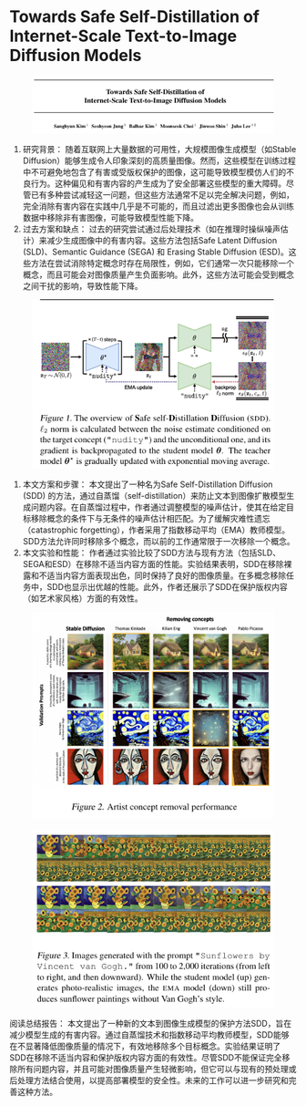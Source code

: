 # Towards Safe Self-Distillation of  Internet-Scale Text-to-Image Diffusion Models

<figure><img src="../.gitbook/assets/image (7) (1) (1) (1) (1) (1) (1) (1).png" alt=""><figcaption></figcaption></figure>

1. 研究背景： 随着互联网上大量数据的可用性，大规模图像生成模型（如Stable Diffusion）能够生成令人印象深刻的高质量图像。然而，这些模型在训练过程中不可避免地包含了有害或受版权保护的图像，这可能导致模型模仿人们的不良行为。这种偏见和有害内容的产生成为了安全部署这些模型的重大障碍。尽管已有多种尝试减轻这一问题，但这些方法通常不足以完全解决问题，例如，完全消除有害内容在实践中几乎是不可能的，而且过滤出更多图像也会从训练数据中移除非有害图像，可能导致模型性能下降。
2. 过去方案和缺点： 过去的研究尝试通过后处理技术（如在推理时操纵噪声估计）来减少生成图像中的有害内容。这些方法包括Safe Latent Diffusion (SLD)、Semantic Guidance (SEGA) 和 Erasing Stable Diffusion (ESD)。这些方法在尝试消除特定概念时存在局限性，例如，它们通常一次只能移除一个概念，而且可能会对图像质量产生负面影响。此外，这些方法可能会受到概念之间干扰的影响，导致性能下降。

<figure><img src="../.gitbook/assets/image (1) (1) (1) (1) (1) (1) (1) (1) (1) (1) (1) (1) (1) (1).png" alt=""><figcaption></figcaption></figure>

1. 本文方案和步骤： 本文提出了一种名为Safe Self-Distillation Diffusion (SDD) 的方法，通过自蒸馏（self-distillation）来防止文本到图像扩散模型生成问题内容。在自蒸馏过程中，作者通过调整模型的噪声估计，使其在给定目标移除概念的条件下与无条件的噪声估计相匹配。为了缓解灾难性遗忘（catastrophic forgetting），作者采用了指数移动平均（EMA）教师模型。SDD方法允许同时移除多个概念，而以前的工作通常限于一次移除一个概念。
2. 本文实验和性能： 作者通过实验比较了SDD方法与现有方法（包括SLD、SEGA和ESD）在移除不适当内容方面的性能。实验结果表明，SDD在移除裸露和不适当内容方面表现出色，同时保持了良好的图像质量。在多概念移除任务中，SDD也显示出优越的性能。此外，作者还展示了SDD在保护版权内容（如艺术家风格）方面的有效性。

<figure><img src="../.gitbook/assets/image (2) (1) (1) (1) (1) (1) (1) (1) (1) (1) (1) (1) (1).png" alt=""><figcaption></figcaption></figure>

<figure><img src="../.gitbook/assets/image (3) (1) (1) (1) (1) (1) (1) (1) (1) (1) (1) (1) (1).png" alt=""><figcaption></figcaption></figure>

阅读总结报告： 本文提出了一种新的文本到图像生成模型的保护方法SDD，旨在减少模型生成的有害内容。通过自蒸馏技术和指数移动平均教师模型，SDD能够在不显著降低图像质量的情况下，有效地移除多个目标概念。实验结果证明了SDD在移除不适当内容和保护版权内容方面的有效性。尽管SDD不能保证完全移除所有问题内容，并且可能对图像质量产生轻微影响，但它可以与现有的预处理或后处理方法结合使用，以提高部署模型的安全性。未来的工作可以进一步研究和完善这种方法。
